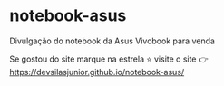 # notebook-asus
 Divulgação do notebook da Asus Vivobook para venda

 Se gostou do site marque na estrela ⭐
 visite o site 👉 https://devsilasjunior.github.io/notebook-asus/
